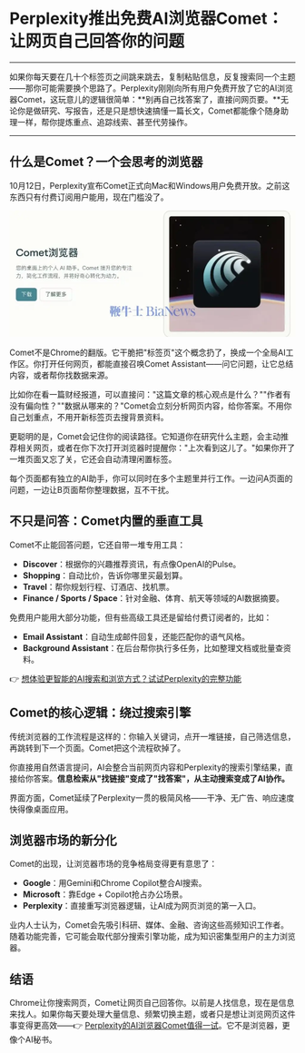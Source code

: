 # Perplexity推出免费AI浏览器Comet：让网页自己回答你的问题

---

如果你每天要在几十个标签页之间跳来跳去，复制粘贴信息，反复搜索同一个主题——那你可能需要换个思路了。Perplexity刚刚向所有用户免费开放了它的AI浏览器Comet，这玩意儿的逻辑很简单：**别再自己找答案了，直接问网页要。**无论你是做研究、写报告，还是只是想快速搞懂一篇长文，Comet都能像个随身助理一样，帮你提炼重点、追踪线索、甚至代劳操作。

---

## 什么是Comet？一个会思考的浏览器

10月12日，Perplexity宣布Comet正式向Mac和Windows用户免费开放。之前这东西只有付费订阅用户能用，现在门槛没了。

![Comet浏览器界面展示](image/16862391497572.webp)

Comet不是Chrome的翻版。它干脆把"标签页"这个概念扔了，换成一个全局AI工作区。你打开任何网页，都能直接召唤Comet Assistant——问它问题，让它总结内容，或者帮你找数据来源。

比如你在看一篇财经报道，可以直接问："这篇文章的核心观点是什么？""作者有没有偏向性？""数据从哪来的？"Comet会立刻分析网页内容，给你答案。不用你自己划重点，不用开新标签页去搜背景资料。

更聪明的是，Comet会记住你的阅读路径。它知道你在研究什么主题，会主动推荐相关网页，或者在你下次打开浏览器时提醒你："上次看到这儿了。"如果你开了一堆页面又忘了关，它还会自动清理闲置标签。

每个页面都有独立的AI助手，你可以同时在多个主题里并行工作。一边问A页面的问题，一边让B页面帮你整理数据，互不干扰。

## 不只是问答：Comet内置的垂直工具

Comet不止能回答问题，它还自带一堆专用工具：

- **Discover**：根据你的兴趣推荐资讯，有点像OpenAI的Pulse。
- **Shopping**：自动比价，告诉你哪里买最划算。
- **Travel**：帮你规划行程、订酒店、找机票。
- **Finance / Sports / Space**：针对金融、体育、航天等领域的AI数据摘要。

免费用户能用大部分功能，但有些高级工具还是留给付费订阅者的，比如：

- **Email Assistant**：自动生成邮件回复，还能匹配你的语气风格。
- **Background Assistant**：在后台帮你执行多任务，比如整理文档或批量查资料。

👉 [想体验更智能的AI搜索和浏览方式？试试Perplexity的完整功能](https://pplx.ai/ixkwood69619635)

## Comet的核心逻辑：绕过搜索引擎

传统浏览器的工作流程是这样的：你输入关键词，点开一堆链接，自己筛选信息，再跳转到下一个页面。Comet把这个流程砍掉了。

你直接用自然语言提问，AI会整合当前网页内容和Perplexity的搜索引擎结果，直接给你答案。**信息检索从"找链接"变成了"找答案"，从主动搜索变成了AI协作。**

界面方面，Comet延续了Perplexity一贯的极简风格——干净、无广告、响应速度快得像桌面应用。

## 浏览器市场的新分化

Comet的出现，让浏览器市场的竞争格局变得更有意思了：

- **Google**：用Gemini和Chrome Copilot整合AI搜索。
- **Microsoft**：靠Edge + Copilot抢占办公场景。
- **Perplexity**：直接重写浏览器逻辑，让AI成为网页浏览的第一入口。

业内人士认为，Comet会先吸引科研、媒体、金融、咨询这些高频知识工作者。随着功能完善，它可能会取代部分搜索引擎功能，成为知识密集型用户的主力浏览器。

## 结语

Chrome让你搜索网页，Comet让网页自己回答你。以前是人找信息，现在是信息来找人。如果你每天要处理大量信息、频繁切换主题，或者只是想让浏览网页这件事变得更高效——👉 [Perplexity的AI浏览器Comet值得一试](https://pplx.ai/ixkwood69619635)。它不是浏览器，更像个AI秘书。
